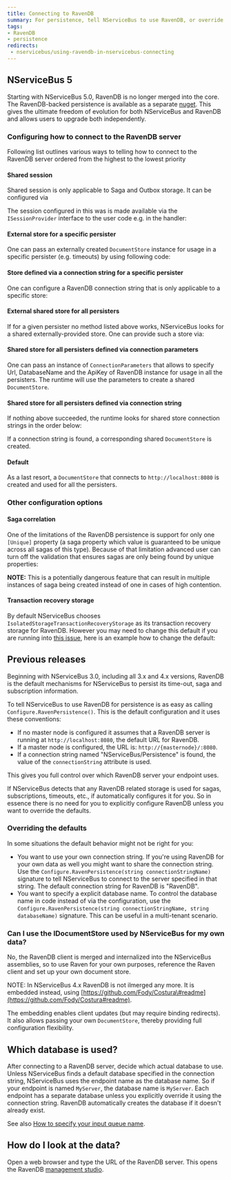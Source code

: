 ```yaml
---
title: Connecting to RavenDB
summary: For persistence, tell NServiceBus to use RavenDB, or override the defaults.
tags:
- RavenDB
- persistence
redirects:
 - nservicebus/using-ravendb-in-nservicebus-connecting
---
```


## NServiceBus 5

Starting with NServiceBus 5.0, RavenDB is no longer merged into the core. The RavenDB-backed persistence is available as a separate [nuget](https://www.nuget.org/packages/NServiceBus.RavenDB). This gives the ultimate freedom of evolution for both NServiceBus and RavenDB and allows users to upgrade both independently.

### Configuring how to connect to the RavenDB server

Following list outlines various ways to telling how to connect to the RavenDB server ordered from the highest to the lowest priority

#### Shared session

Shared session is only applicable to Saga and Outbox storage. It can be configured via

<!-- import ravendb-persistence-shared-session-for-sagas -->

The session configured in this was is made available via the `ISessionProvider` interface to the user code e.g. in the handler:

<!-- import ravendb-persistence-shared-session-for-sagas-handler -->

#### External store for a specific persister

One can pass an externally created `DocumentStore` instance for usage in a specific persister (e.g. timeouts) by using following code:

<!-- import ravendb-persistence-specific-external-store -->

#### Store defined via a connection string for a specific persister

One can configure a RavenDB connection string that is only applicable to a specific store:

<!-- specific-document-store-via-connection-string -->

#### External shared store for all persisters

If for a given persister no method listed above works, NServiceBus looks for a shared externally-provided store. One can provide such a store via:

<!-- import ravendb-persistence-external-store -->

#### Shared store for all persisters defined via connection parameters

One can pass an instance of `ConnectionParameters` that allows to specify Url, DatabaseName and the ApiKey of RavenDB instance for usage in all the persisters. The runtime will use the parameters to create a shared `DocumentStore`.

<!-- import ravendb-persistence-external-connection-params -->

#### Shared store for all persisters defined via connection string

If nothing above succeeded, the runtime looks for shared store connection strings in the order below:

<!-- import shared-document-store-via-connection-string -->

If a connection string is found, a corresponding shared `DocumentStore` is created.

#### Default

As a last resort, a `DocumentStore` that connects to `http://localhost:8080` is created and used for all the persisters.

### Other configuration options

#### Saga correlation

One of the limitations of the RavenDB persistence is support for only one `[Unique]` property (a saga property which value is guaranteed to be unique across all sagas of this type). Because of that limitation advanced user can turn off the validation that ensures sagas are only being found by unique properties:

<!-- import ravendb-persistence-stale-sagas -->

**NOTE:** This is a potentially dangerous feature that can result in multiple instances of saga being created instead of one in cases of high contention. 

#### Transaction recovery storage

By default NServiceBus chooses `IsolatedStorageTransactionRecoveryStorage` as its transaction recovery storage for RavenDB. However you may need to change this default if you are running into [this issue](https://groups.google.com/forum/#!msg/ravendb/4UHajkua5Q8/ZbsNYv6XkFoJ), here is an example how to change the default:

<!-- import ConfiguringTransactionRecoveryStorage -->

## Previous releases

Beginning with NServiceBus 3.0, including all 3.x and 4.x versions, RavenDB is the default mechanisms for NServiceBus to persist its time-out, saga and subscription information.

To tell NServiceBus to use RavenDB for persistence is as easy as calling `Configure.RavenPersistence()`. This is the default configuration and it uses these conventions:

-   If no master node is configured it assumes that a RavenDB server is running at `http://localhost:8080`, the default URL for RavenDB.
-   If a master node is configured, the URL is: `http://{masternode}/:8080`.
-   If a connection string named "NServiceBus/Persistence" is found, the value of the `connectionString` attribute is used.

This gives you full control over which RavenDB server your endpoint uses.

If NServiceBus detects that any RavenDB related storage is used for sagas, subscriptions, timeouts, etc., if automatically configures it for you. So in essence there is no need for you to explicitly configure RavenDB unless you want to override the defaults.

### Overriding the defaults

In some situations the default behavior might not be right for you:

-   You want to use your own connection string. If you're using RavenDB for your own data as well you might want to share the connection string. Use the `Configure.RavenPersistence(string connectionStringName)` signature to tell NServiceBus to connect to the server specified in that string. The default connection string for RavenDB is "RavenDB".
-   You want to specify a explicit database name. To control the database name in code instead of via the configuration, use the `Configure.RavenPersistence(string connectionStringName, string databaseName)` signature. This can be useful in a multi-tenant scenario.

### Can I use the IDocumentStore used by NServiceBus for my own data?

No, the RavenDB client is merged and internalized into the NServiceBus assemblies, so to use Raven for your own purposes, reference the Raven client and set up your own document store.

NOTE: In NServiceBus 4.x RavenDB is not ilmerged any more. It is embedded instead, using [https://github.com/Fody/Costura\#readme](https://github.com/Fody/Costura#readme).

The embedding enables client updates (but may require binding redirects). It also allows passing your own `DocumentStore`, thereby providing full configuration flexibility.

## Which database is used?

After connecting to a RavenDB server, decide which actual database to use. Unless NServiceBus finds a default database specified in the connection string, NServiceBus uses the endpoint name as the database name. So if your endpoint is named `MyServer`, the database name is `MyServer`. Each endpoint has a separate database unless you explicitly override it using the connection string. RavenDB automatically creates the database if it doesn't already exist.

See also [How to specify your input queue name](/nservicebus/messaging/specify-input-queue-name.md).

## How do I look at the data?

Open a web browser and type the URL of the RavenDB server. This opens the RavenDB [management studio](http://ravendb.net/search?q=management-studio).


